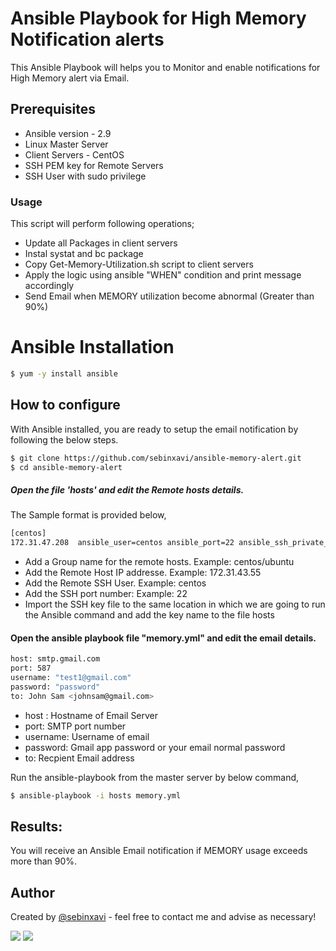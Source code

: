 # Ansible Playbook for High Memory Notification alerts

This Ansible Playbook will helps you to Monitor and enable notifications for High Memory alert via Email.

## Prerequisites
- Ansible version - 2.9
- Linux Master Server 
- Client Servers - CentOS
- SSH PEM key for Remote Servers
- SSH User with sudo privilege

### Usage

This script will perform following operations;

- Update all Packages in client servers
- Instal systat and bc package
- Copy Get-Memory-Utilization.sh script to client servers
- Apply the logic using ansible "WHEN" condition and print message accordingly
- Send Email when MEMORY utilization become abnormal (Greater than 90%)

# Ansible Installation

```sh
$ yum -y install ansible
```

## How to configure

With Ansible installed, you are ready to setup the email notification by following the below steps.

```sh
$ git clone https://github.com/sebinxavi/ansible-memory-alert.git
$ cd ansible-memory-alert
```

##### Open the file 'hosts' and edit the Remote hosts details.
The Sample format is provided below,
```sh
[centos]
172.31.47.208  ansible_user=centos ansible_port=22 ansible_ssh_private_key_file=centos.pem
```

- Add a Group name for the remote hosts. Example: centos/ubuntu
- Add the Remote Host IP addresse. Example: 172.31.43.55
- Add the Remote SSH User. Example: centos
- Add the SSH port number: Example: 22
- Import the SSH key file to the same location in which we are going to run the Ansible command and add the key name to the file hosts

#### Open the ansible playbook file "memory.yml" and edit the email details.

```sh
host: smtp.gmail.com
port: 587
username: "test1@gmail.com"
password: "password"
to: John Sam <johnsam@gmail.com>
```
- host : Hostname of Email Server
- port: SMTP port number
- username: Username of email
- password: Gmail app password or your email normal password
- to: Recpient Email address

Run the ansible-playbook from the master server by below command,

```sh
$ ansible-playbook -i hosts memory.yml
```

## Results:
You will receive an Ansible Email notification if MEMORY usage exceeds more than 90%.

## Author
Created by [@sebinxavi](https://www.linkedin.com/in/sebinxavi/) - feel free to contact me and advise as necessary!

<a href="mailto:sebin.xavi1@gmail.com"><img src="https://img.shields.io/badge/-sebin.xavi1@gmail.com-D14836?style=flat&logo=Gmail&logoColor=white"/></a>
<a href="https://www.linkedin.com/in/sebinxavi"><img src="https://img.shields.io/badge/-Linkedin-blue"/></a>
